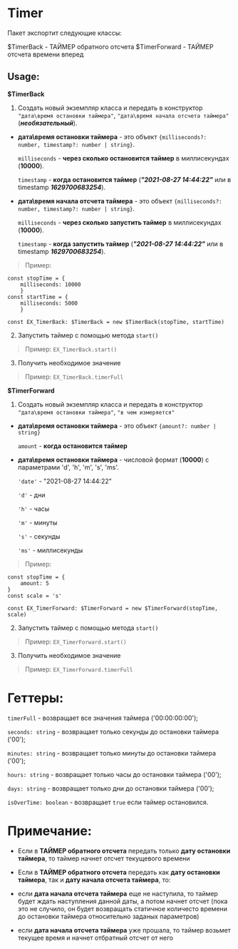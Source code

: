 # Timer


Пакет экспортит следующие классы:

$TimerBack - ТАЙМЕР обратного отсчета
$TimerForward - ТАЙМЕР отсчета времени вперед

## Usage:
**$TimerBack**
1. Создать новый экземпляр класса и передать в конструктор `"дата\время остановки таймера"`,  `"дата\время начала отсчета таймера"` (**_необязательный_**).

- **дата\время остановки таймера** - это объект `{milliseconds?: number, timestamp?: number | string}`.
   

   `milliseconds` - **через сколько остановится таймер** в миллисекундах (**10000**).

   `timestamp` - **когда остановится таймер** (**_"2021-08-27 14:44:22"_** или в timestamp **_1629700683254_**).

   
- **дата\время начала отсчета таймера** - это объект `{milliseconds?: number, timestamp?: number | string}`.

   `milliseconds` - **через сколько запустить таймер** в миллисекундах (**10000**). 

   `timestamp` - **когда запустить таймер** (**_"2021-08-27 14:44:22"_** или в timestamp **_1629700683254_**).


> Пример:
```
const stopTime = {
    milliseconds: 10000
    }
const startTime = {
    milliseconds: 5000
    }

const EX_TimerBack: $TimerBack = new $TimerBack(stopTime, startTime)
```


2. Запустить таймер с помощью метода `start()`

> Пример:
> `EX_TimerBack.start()`


3. Получить необходимое значение

> Пример:
> `EX_TimerBack.timerFull`


**$TimerForward**
1. Создать новый экземпляр класса и передать в конструктор `"дата\время остановки таймера"`, `"в чем измеряется"`

-  **дата\время остановки таймера** - это объект `{amount?: number | string}`
  
  
    `amount` - **когда остановится таймер**


-  **дата\время остановки таймера** - числовой формат (**10000**) c параметрами 'd', 'h', 'm', 's', 'ms'.

   `'date'` - "2021-08-27 14:44:22"

   `'d'` - дни

   `'h'` - часы

   `'m'` - минуты

   `'s'` - секунды

   `'ms'` - миллисекунды

> Пример:
```
const stopTime = {
    amount: 5
}
const scale = 's'

const EX_TimerForward: $TimerForward = new $TimerForward(stopTime, scale)
```


2. Запустить таймер с помощью метода `start()`

> Пример:
> `EX_TimerForward.start()`


3. Получить необходимое значение

> Пример:
> `EX_TimerForward.timerFull`


# **Геттеры**:

`timerFull` - возвращает все значения таймера ('00:00:00:00');

`seconds: string` - возвращает только секунды до остановки таймера ('00');

`minutes: string` - возвращает только минуты до остановки таймера ('00');

`hours: string` - возвращает только часы до остановки таймера ('00');

`days: string` - возвращает только дни до остановки таймера ('00');

`isOverTime: boolean` - возвращает `true` если таймер остановился.


# **Примечание**:

* Если в **ТАЙМЕР обратного отсчета** передать только **дату остановки таймера**, то таймер начнет отсчет текущевого времени

* Если в **ТАЙМЕР обратного отсчета** передать как **дату остановки таймера**, так и **дату начала отсчета таймера**, то: 

- если **дата начала отсчета таймера** еще не наступила, то таймер будет ждать наступления данной даты, а потом начнет отсчет (пока это не случило, он будет возвращать статичное количесто времени до остановки таймера относительно заданых параметров)

- если **дата начала отсчета таймера** уже прошала, то таймер возьмет текущее время и начнет отбратный отсчет от него

